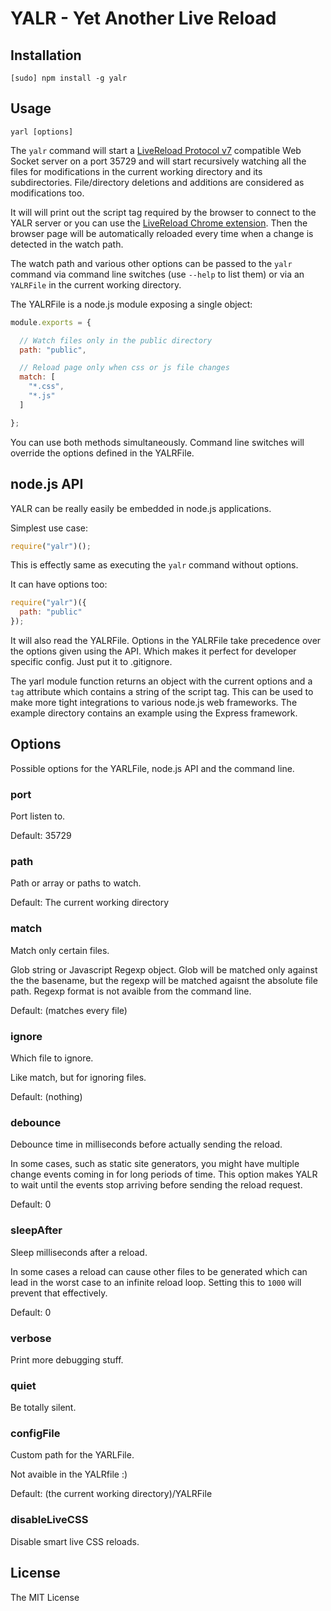 
# YALR - Yet Another Live Reload

## Installation

    [sudo] npm install -g yalr

## Usage

    yarl [options]

The `yalr` command will start a [LiveReload Protocol v7][protocol] compatible
Web Socket server on a port 35729 and will start recursively watching all the
files for modifications in the current working directory and its
subdirectories. File/directory deletions and additions are considered as
modifications too.

It will will print out the script tag required by the browser to connect to the
YALR server or you can use the [LiveReload Chrome extension][extension]. Then
the browser page will be automatically reloaded every time when a change is
detected in the watch path.

The watch path and various other options can be passed to the `yalr` command via
command line switches (use `--help` to list them) or via an `YALRFile` in the
current working directory.

The YALRFile is a node.js module exposing a single object:

```javascript
module.exports = {

  // Watch files only in the public directory
  path: "public",

  // Reload page only when css or js file changes
  match: [
    "*.css",
    "*.js"
  ]

};
```

You can use both methods simultaneously. Command line switches will override
the options defined in the YALRFile.

## node.js API

YALR can be really easily be embedded in node.js applications.

Simplest use case:

```javascript
require("yalr")();
```

This is effectly same as executing the `yalr` command without options.

It can have options too:

```javascript
require("yalr")({
  path: "public"
});
```

It will also read the YALRFile. Options in the YALRFile take precedence over
the options given using the API. Which makes it perfect for developer specific
config. Just put it to .gitignore.

The yarl module function returns an object with the current options and a `tag`
attribute which contains a string of the script tag. This can be used to make
more tight integrations to various node.js web frameworks. The example
directory contains an example using the Express framework.

## Options

Possible options for the YARLFile, node.js API and the command line.

### port

Port listen to.

Default: 35729

### path

Path or array or paths to watch.

Default: The current working directory

### match

Match only certain files.

Glob string or Javascript Regexp object. Glob will be matched only against the
the basename, but the regexp will be matched agaisnt the absolute file path.
Regexp format is not avaible from the command line.

Default: (matches every file)

### ignore

Which file to ignore.

Like match, but for ignoring files.

Default: (nothing)

### debounce

Debounce time in milliseconds before actually sending the reload.

In some cases, such as static site generators, you might have multiple
change events coming in for long periods of time. This option makes YALR to
wait until the events stop arriving before sending the reload request.

Default: 0

### sleepAfter

Sleep milliseconds after a reload.

In some cases a reload can cause other files to be generated which can lead in
the worst case to an infinite reload loop. Setting this to `1000` will prevent
that effectively.

Default: 0

### verbose

Print more debugging stuff.

### quiet

Be totally silent.

### configFile

Custom path for the YARLFile.

Not avaible in the YALRfile :)

Default: (the current working directory)/YALRFile

### disableLiveCSS

Disable smart live CSS reloads.

## License

The MIT License

[protocol]: http://feedback.livereload.com/knowledgebase/articles/86174-livereload-protocol
[extension]: https://chrome.google.com/webstore/detail/livereload/jnihajbhpnppcggbcgedagnkighmdlei
